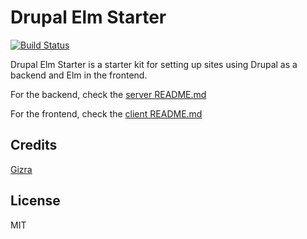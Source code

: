# Drupal Elm Starter

[![Build Status](https://travis-ci.org/Gizra/drupal-elm-starter.svg?branch=master)](https://travis-ci.org/Gizra/drupal-elm-starter)

Drupal Elm Starter is a starter kit for setting up sites using Drupal as a backend and Elm in the frontend.

For the backend, check the [server README.md](https://github.com/Gizra/drupal-elm-starter/blob/master/server/README.md)

For the frontend, check the [client README.md](https://github.com/Gizra/drupal-elm-starter/blob/master/client/README.md)

## Credits

[Gizra](https://gizra.com)

## License

MIT
